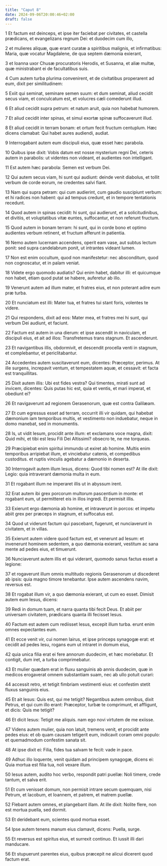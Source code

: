```yaml
---
title: "Caput 8"
date: 2024-09-06T20:00:46+02:00
draft: false
---
```



1 Et factum est deinceps, et ipse iter faciebat per civitates, et castella prædicans, et evangelizans regnum Dei: et duodecim cum illo,

2 et mulieres aliquæ, quæ erant curatæ a spiritibus malignis, et infirmatibus: Maria, quæ vocatur Magdalene, de qua septem dæmonia exierant,

3 et Ioanna uxor Chusæ procuratoris Herodis, et Susanna, et aliæ multæ, quæ ministrabant ei de facultatibus suis.

4 Cum autem turba plurima convenirent, et de civitatibus properarent ad eum, dixit per similitudinem:

5 Exiit qui seminat, seminare semen suum: et dum seminat, aliud cecidit secus viam, et conculcatum est, et volucres cæli comederunt illud.

6 Et aliud cecidit supra petrum: et natum aruit, quia non habebat humorem.

7 Et aliud cecidit inter spinas, et simul exortæ spinæ suffocaverunt illud.

8 Et aliud cecidit in terram bonam: et ortum fecit fructum centuplum. Hæc dicens clamabat: Qui habet aures audiendi, audiat.

9 Interrogabant autem eum discipuli eius, quæ esset hæc parabola.

10 Quibus ipse dixit: Vobis datum est nosse mysterium regni Dei, ceteris autem in parabolis: ut videntes non videant, et audientes non intelligant.

11 Est autem hæc parabola: Semen est verbum Dei.

12 Qui autem secus viam, hi sunt qui audiunt: deinde venit diabolus, et tollit verbum de corde eorum, ne credentes salvi fiant.

13 Nam qui supra petram: qui cum audierint, cum gaudio suscipiunt verbum: et hi radices non habent: qui ad tempus credunt, et in tempore tentationis recedunt.

14 Quod autem in spinas cecidit: hi sunt, qui audierunt, et a solicitudinibus, et divitiis, et voluptatibus vitæ euntes, suffocantur, et non referunt fructum.

15 Quod autem in bonam terram: hi sunt, qui in corde bono et optimo audientes verbum retinent, et fructum afferunt in patientia.

16 Nemo autem lucernam accendens, operit eam vase, aut subtus lectum ponit: sed supra candelabrum ponit, ut intrantes videant lumen.

17 Non est enim occultum, quod non manifestetur: nec absconditum, quod non cognoscatur, et in palam veniat.

18 Videte ergo quomodo audiatis? Qui enim habet, dabitur illi: et quicumque non habet, etiam quod putat se habere, auferetur ab illo.

19 Venerunt autem ad illum mater, et fratres eius, et non poterant adire eum præ turba.

20 Et nunciatum est illi: Mater tua, et fratres tui stant foris, volentes te videre.

21 Qui respondens, dixit ad eos: Mater mea, et fratres mei hi sunt, qui verbum Dei audiunt, et faciunt.

22 Factum est autem in una dierum: et ipse ascendit in naviculam, et discipuli eius, et ait ad illos: Transfretemus trans stagnum. Et ascenderunt.

23 Et navigantibus illis, obdormivit, et descendit procella venti in stagnum, et complebantur, et periclitabantur.

24 Accedentes autem suscitaverunt eum, dicentes: Præceptor, perimus. At ille surgens, increpavit ventum, et tempestatem aquæ, et cessavit: et facta est tranquillitas.

25 Dixit autem illis: Ubi est fides vestra? Qui timentes, mirati sunt ad invicem, dicentes: Quis putas hic est, quia et ventis, et mari imperat, et obediunt ei?

26 Et navigaverunt ad regionem Gerasenorum, quæ est contra Galilæam.

27 Et cum egressus esset ad terram, occurrit illi vir quidam, qui habebat dæmonium iam temporibus multis, et vestimento non induebatur, neque in domo manebat, sed in monumentis.

28 Is, ut vidit Iesum, procidit ante illum: et exclamans voce magna, dixit: Quid mihi, et tibi est Iesu Fili Dei Altissimi? obsecro te, ne me torqueas.

29 Præcipiebat enim spiritui immundo ut exiret ab homine. Multis enim temporibus arripiebat illum, et vinciebatur catenis, et compedibus custoditus. et ruptis vinculis agebatur a dæmonio in deserta.

30 Interrogavit autem illum Iesus, dicens: Quod tibi nomen est? At ille dixit: Legio: quia intraverant dæmonia multa in eum.

31 Et rogabant illum ne imperaret illis ut in abyssum irent.

32 Erat autem ibi grex porcorum multorum pascentium in monte: et rogabant eum, ut permitteret eis in illos ingredi. Et permisit illis.

33 Exierunt ergo dæmonia ab homine, et intraverunt in porcos: et impetu abiit grex per præceps in stagnum, et suffocatus est.

34 Quod ut viderunt factum qui pascebant, fugerunt, et nunciaverunt in civitatem, et in villas.

35 Exierunt autem videre quod factum est, et venerunt ad Iesum: et invenerunt hominem sedentem, a quo dæmonia exierant, vestitum ac sana mente ad pedes eius, et timuerunt.

36 Nunciaverunt autem illis et qui viderant, quomodo sanus factus esset a legione:

37 et rogaverunt illum omnis multitudo regionis Gerasenorum ut discederet ab ipsis: quia magno timore tenebantur. Ipse autem ascendens navim, reversus est.

38 Et rogabat illum vir, a quo dæmonia exierant, ut cum eo esset. Dimisit autem eum Iesus, dicens:

39 Redi in domum tuam, et narra quanta tibi fecit Deus. Et abiit per universam civitatem, prædicans quanta illi fecisset Iesus.

40 Factum est autem cum rediisset Iesus, excepit illum turba. erunt enim omnes expectantes eum.

41 Et ecce venit vir, cui nomen Iairus, et ipse princeps synagogæ erat: et cecidit ad pedes Iesu, rogans eum ut intraret in domum eius,

42 quia unica filia erat ei fere annorum duodecim, et hæc moriebatur. Et contigit, dum iret, a turba comprimebatur.

43 Et mulier quædam erat in fluxu sanguinis ab annis duodecim, quæ in medicos erogaverat omnem substantiam suam, nec ab ullo potuit curari:

44 accessit retro, et tetigit fimbriam vestimenti eius: et confestim stetit fluxus sanguinis eius.

45 Et ait Iesus: Quis est, qui me tetigit? Negantibus autem omnibus, dixit Petrus, et qui cum illo erant: Præceptor, turbæ te comprimunt, et affligunt, et dicis: Quis me tetigit?

46 Et dicit Iesus: Tetigit me aliquis. nam ego novi virtutem de me exiisse.

47 Videns autem mulier, quia non latuit, tremens venit, et procidit ante pedes eius: et ob quam causam tetigerit eum, indicavit coram omni populo: et quemadmodum confestim sanata sit.

48 At ipse dixit ei: Filia, fides tua salvam te fecit: vade in pace.

49 Adhuc illo loquente, venit quidam ad principem synagogæ, dicens ei: Quia mortua est filia tua, noli vexare illum.

50 Iesus autem, audito hoc verbo, respondit patri puellæ: Noli timere, crede tantum, et salva erit.

51 Et cum venisset domum, non permisit intrare secum quemquam, nisi Petrum, et Iacobum, et Ioannem, et patrem, et matrem puellæ.

52 Flebant autem omnes, et plangebant illam. At ille dixit: Nolite flere, non est mortua puella, sed dormit.

53 Et deridebant eum, scientes quod mortua esset.

54 Ipse autem tenens manum eius clamavit, dicens: Puella, surge.

55 Et reversus est spiritus eius, et surrexit continuo. Et iussit illi dari manducare.

56 Et stupuerunt parentes eius, quibus præcepit ne alicui dicerent quod factum erat.

